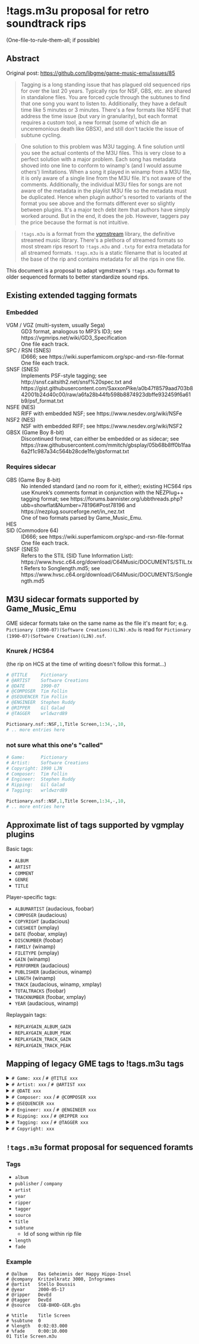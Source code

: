 # !tags.m3u proposal for retro soundtrack rips

(One-file-to-rule-them-all; if possible)

## Abstract
Original post: https://github.com/libgme/game-music-emu/issues/85

> Tagging is a long standing issue that has plagued old sequenced rips for over the last 20 years. Typically rips for NSF, GBS, etc. are shared in standalone files. You are forced cycle through the subtunes to find that one song you want to listen to. Additionally, they have a default time like 5 minutes or 3 minutes. There's a few formats like NSFE that address the time issue (but vary in granularity), but each format requires a custom tool, a new format (some of which die an unceremonious death like GBSX), and still don't tackle the issue of subtune cycling.

> One solution to this problem was M3U tagging. A fine solution until you see the actual contents of the M3U files. This is very close to a perfect solution with a major problem. Each song has metadata shoved into one line to conform to winamp's (and I would assume others') limitations. When a song it played in winamp from a M3U file, it is only aware of a single line from the M3U file. It's not aware of the comments. Additionally, the individual M3U files for songs are not aware of the metadata in the playlist M3U file so the metadata must be duplicated. Hence when plugin author's resorted to variants of the format you see above and the formats different ever so slightly between plugins. It's a major tech debt item that authors have simply worked around. But in the end, it does the job. However, taggers pay the price because the format is not intuitive.

> `!tags.m3u` is a format from the [vgmstream](https://github.com/vgmstream/vgmstream/blob/master/doc/USAGE.md#tagging) library, the definitive streamed music library. There's a plethora of streamed formats so most stream rips resort to `!tags.m3u` and `.txtp` for extra metadata for all streamed formats. `!tags.m3u` is a static filename that is located at the base of the rip and contains metadata for all the rips in one file. 

This document is a proposal to adapt vgmstream's `!tags.m3u` format to older sequenced formats to better standardize sound rips.

## Existing extended tagging formats

### Embedded

<dl>
  <dt>VGM / VGZ (multi-system, usually Sega)</dt>
  <dd>GD3 format, analogous to MP3’s ID3; see https://vgmrips.net/wiki/GD3_Specification<br>One file each track.</dd>
  
  <dt>SPC / RSN (SNES)</dt>
  <dd>ID666; see https://wiki.superfamicom.org/spc-and-rsn-file-format<br>One file each track.</dd>
  
  <dt>SNSF (SNES)</dt>
  <dd>Implements PSF-style tagging; see http://snsf.caitsith2.net/snsf%20spec.txt and https://gist.githubusercontent.com/SaxxonPike/a0b47f8579aad703b842001b24d40c00/raw/a6fa28b44fb598b8874923dbffe932459f6a61b9/psf_format.txt</dd>
  
  <dt>NSFE (NES)</dt>
  <dd>RIFF with embedded NSF; see https://www.nesdev.org/wiki/NSFe</dd>
  
  <dt>NSF2 (NES)</dt>
  <dd>NSF with embedded RIFF; see https://www.nesdev.org/wiki/NSF2</dd>
  
  <dt>GBSX (Game Boy 8-bit)</dt>
  <dd>Discontinued format, can either be embedded or as sidecar; see https://raw.githubusercontent.com/mmitch/gbsplay/05b68b8ff0b1faa6a2f1c987a34c564b28cde1fe/gbsformat.txt</dd>
</dl>

### Requires sidecar

<dl>
  <dt>GBS (Game Boy 8-bit)</dt>
  <dd>No intended standard (and no room for it, either); existing HCS64 rips use Knurek’s comments format in conjunction with the NEZPlug++ tagging format; see https://forums.bannister.org/ubbthreads.php?ubb=showflat&Number=78196#Post78196 and https://nezplug.sourceforge.net/in_nez.txt<br>One of two formats parsed by Game_Music_Emu.</dd>
  
  <dt>HES</dt>

  <dt>SID (Commodore 64)</dt>
  <dd>ID666; see https://wiki.superfamicom.org/spc-and-rsn-file-format<br>One file each track.</dd>
  
  <dt>SNSF (SNES)</dt>
  <dd>Refers to the STIL (SID Tune Information List): https://www.hvsc.c64.org/download/C64Music/DOCUMENTS/STIL.txt
Refers to Songlength.md5; see https://www.hvsc.c64.org/download/C64Music/DOCUMENTS/Songlength.md5</dd>
</dl>

## M3U sidecar formats supported by Game_Music_Emu

GME sidecar formats take on the same name as the file it's meant for; e.g. `Pictionary (1990-07)(Software Creations)(LJN).m3u` is read for `Pictionary (1990-07)(Software Creation)(LJN).nsf`.

### Knurek / HCS64

(the rip on HCS at the time of writing doesn't follow this format…)

```python
# @TITLE     Pictionary
# @ARTIST    Software Creations
# @DATE      1990-07
# @COMPOSER  Tim Follin
# @SEQUENCER Tim Follin
# @ENGINEER  Stephen Ruddy
# @RIPPER    Gil Galad
# @TAGGER    wrldwzrd89

Pictionary.nsf::NSF,1,Title Screen,1:34,-,10,
# .. more entries here
```

### not sure what this one's "called"

```python
# Game:      Pictionary
# Artist:    Software Creations
# Copyright: 1990 LJN
# Composer:  Tim Follin
# Engineer:  Stephen Ruddy
# Ripping:   Gil Galad
# Tagging:   wrldwzrd89

Pictionary.nsf::NSF,1,Title Screen,1:34,-,10,
# .. more entries here
```

## Approximate list of tags supported by vgmplay plugins

Basic tags:

* `ALBUM`
* `ARTIST`
* `COMMENT`
* `GENRE`
* `TITLE`

Player-specific tags:

* `ALBUMARTIST` (audacious, foobar)
* `COMPOSER` (audacious)
* `COPYRIGHT` (audacious)
* `CUESHEET` (xmplay)
* `DATE` (foobar, xmplay)
* `DISCNUMBER` (foobar)
* `FAMILY` (winamp)
* `FILETYPE` (xmplay)
* `GAIN` (winamp)
* `PERFORMER` (audacious)
* `PUBLISHER` (audacious, winamp)
* `LENGTH` (winamp)
* `TRACK` (audacious, winamp, xmplay)
* `TOTALTRACKS` (foobar)
* `TRACKNUMBER` (foobar, xmplay)
* `YEAR` (audacious, winamp)

Replaygain tags:

* `REPLAYGAIN_ALBUM_GAIN`
* `REPLAYGAIN_ALBUM_PEAK`
* `REPLAYGAIN_TRACK_GAIN`
* `REPLAYGAIN_TRACK_PEAK`

## Mapping of legacy GME tags to !tags.m3u tags

<details><summary>
<code># Game: xxx</code> / <code># @TITLE xxx</code>
</summary>
<dl>
    <dt>Legacy purpose</dt>
    <dd>
        The name of the game the file is a soundtrack rip of.
    </dd>
    <dt>Should map to</dt>
    <dd>
        <ul>
            <li><code>@album</code></li>
        </ul>
    </dd>
    <dt>Rationale</dt>
    <dd>
        This tag does not specify track titles, but the
        title of the game getting ripped.
    </dd>
</dl>
</details>

<details><summary>
<code># Artist: xxx</code> / <code># @ARTIST xxx</code>
</summary>
<dl>
    <dt>Legacy purpose</dt>
    <dd>
        The companies who developed and published the game.
    </dd>
    <dt>Should map to</dt>
    <dd>
        <ul>
          <li><code>@artist</code>, if no sound team information is available.</li>
          <li><code>@company</code> / <code>@publisher</code></li>
        </ul>
    </dd>
    <dt>Rationale</dt>
    <dd>
        For some reason, "Artist" represents the corporate entity who owns the music,
        and not… uh, the people who produced it. Something to do with the copyright fields?
    </dd>
</dl>
</details>

<details><summary>
<code># @DATE xxx</code>
</summary>
<dl>
    <dt>Legacy purpose</dt>
    <dd>
        The companies who developed and published the game. This usually
        follows YYYY-MM-DD.
    </dd>
    <dt>Should map to</dt>
    <dd>
        <ul>
          <li><code>@date</code></li>
        </ul>
    </dd>
    <dt>Rationale</dt>
    <dd>
        I think the existing vgmstream
        implementations just have a <code>@year</code>. Ideally, just <code>@date</code> should be
        filled in and then the year can be derived from it. But if you <i>really</i> want compatibility, fill both in. But make sure <code>@year</code> is an integer!
    </dd>
</dl>
</details>

<details><summary>
<code># Composer: xxx</code> / <code># @COMPOSER xxx</code>
</summary>
<dl>
    <dt>Legacy purpose</dt>
    <dd>
        The musician who wrote the score to the track.
    </dd>
    <dt>Should map to</dt>
    <dd>
        <ul>
          <li><code>@artist</code></li>
          <li><code>@composer</code></li>
        </ul>
    </dd>
    <dt>Rationale</dt>
    <dd>
        -
    </dd>
</dl>
</details>

<details><summary>
<code># @SEQUENCER xxx</code>
</summary>
<dl>
    <dt>Legacy purpose</dt>
    <dd>
        The programmer responsible for transferring the composer's score to
        the in-game format.
    </dd>
    <dt>Should map to</dt>
    <dd>
        <ul>
          <li><code>@sequencer</code></li>
        </ul>
    </dd>
    <dt>Rationale</dt>
    <dd>
        No such tag may have conventionally existed, but this tag can
        be reserved for players that can display such specific information,
        since parsing comments are hard.
    </dd>
</dl>
</details>

<details><summary>
<code># Engineer: xxx</code> / <code># @ENGINEER xxx</code>
</summary>
<dl>
    <dt>Legacy purpose</dt>
    <dd>
        Not much examples I can find, but I suspect this could
        be the person writing the sound engine, for example.
    </dd>
    <dt>Should map to</dt>
    <dd>
        <ul>
          <li><code>@engineer</code></li>
        </ul>
    </dd>
    <dt>Rationale</dt>
    <dd>
        See Sequencer.
    </dd>
</dl>
</details>

<details><summary>
<code># Ripping: xxx</code> / <code># @RIPPER xxx</code>
</summary>
<dl>
    <dt>Legacy purpose</dt>
    <dd>
        The person who ripped the soundtrack into a playable file.
    </dd>
    <dt>Should map to</dt>
    <dd>
        <ul>
          <li><code>@ripper</code></li>
        </ul>
    </dd>
    <dt>Rationale</dt>
    <dd>
        See Sequencer.
    </dd>
</dl>
</details>

<details><summary>
<code># Tagging: xxx</code> / <code># @TAGGER xxx</code>
</summary>
<dl>
    <dt>Legacy purpose</dt>
    <dd>
        The person who identified and tagged an existing rip.
    </dd>
    <dt>Should map to</dt>
    <dd>
        <ul>
          <li><code>@tagger</code></li>
        </ul>
    </dd>
    <dt>Rationale</dt>
    <dd>
        See Sequencer.
    </dd>
</dl>
</details>

<details><summary>
<code># Copyright: xxx</code>
</summary>
<dl>
    <dt>Legacy purpose</dt>
    <dd>
        The game's copyright information.
    </dd>
    <dt>Should map to</dt>
    <dd>
        <ul>
          <li><code>@copyright</code></li>
        </ul>
    </dd>
    <dt>Rationale</dt>
    <dd>
        -
    </dd>
</dl>
</details>

## `!tags.m3u` format proposal for sequenced foramts

### Tags
* `album`
* `publisher` / `company`
* `artist`
* `year`
* `ripper`
* `tagger`
* `source`
* `title`
* `subtune`
  * Id of song within rip file
* `length` 
* `fade`

### Example
```
# @album	Das Geheimnis der Happy Hippo-Insel
# @company	Kritzelkratz 3000, Infogrames
# @artist	Stello Doussis
# @year		2000-05-17
# @ripper	DevEd
# @tagger	DevEd
# @source	CGB-BHOD-GER.gbs

# %title	Title Screen
# %subtune	0
# %length	0:02:03.000
# %fade		0:00:10.000
01 Title Screen.m3u
```
